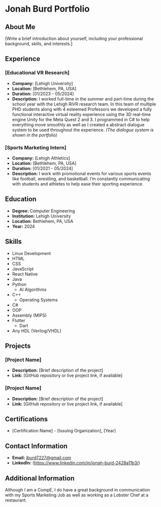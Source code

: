 # Jonah Burd Portfolio

## About Me
[Write a brief introduction about yourself, including your professional background, skills, and interests.]

## Experience
### [Educational VR Research]
- **Company:** [Lehigh University]
- **Location:** [Bethlehem, PA, USA]
- **Duration:** [01/2023 - 05/2024]
- **Description:** 
  I worked full-time in the summer and part-time during the school year with the Lehigh RiVR research team. In this team of multiple PHD students along with 4 esteemed Professors we developed a fully functional interactive virtual reality experience using the 3D real-time engine Unity for the Meta Quest 2 and 3. I programmed in C# to help everything move smoothly as well as I created a abstract dialogue system to be used throughout the experience. *(The dialogue system is shown in the portfolio)*

### [Sports Marketing Intern]
- **Company:** [Lehigh Athletics]
- **Location:** [Bethlehem, PA, USA]
- **Duration:** [01/2021 - 05/2024]
- **Description:** 
  I work with promotional events for various sports events like football, wrestling, and basketball. I’m constantly communicating with students and athletes to help ease their sporting experience.

## Education
- **Degree:** Computer Engineering
- **Institution:** Lehigh University
- **Location:** Bethlehem, PA, USA
- **Year:** 2024

## Skills
- Linux Development
- HTML
- CSS
- JavaScript
- React Native
- Java
- Python
  - AI Algorithms
- C++
  - Operating Systems
- C#
- OOP
- Assembly (MIPS)
- Flutter
  - Dart
- Any HDL (Verilog/VHDL)

## Projects
### [Project Name]
- **Description:** [Brief description of the project]
- **Link:** [GitHub repository or live project link, if available]

### [Project Name]
- **Description:** [Brief description of the project]
- **Link:** [GitHub repository or live project link, if available]

## Certifications
- [Certification Name] - [Issuing Organization], [Year]

## Contact Information
- **Email:** jburd7227@gmail.com
- **LinkedIn:** (https://www.linkedin.com/in/jonah-burd-2428a11b3/)

## Additional Information
Although I am a CompE, I do have a great background in communication with my Sports Marketing Job as well as working as a Lobster Chef at a restaurant.

